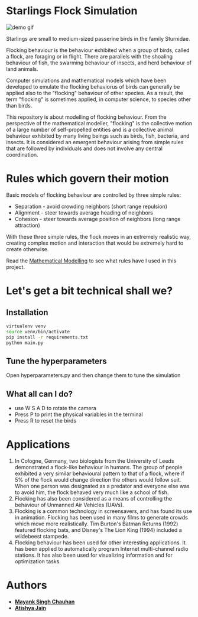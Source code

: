 # Starlings Flock Simulation

![demo gif](https://github.com/mayanksingh2298/COP290_Starlings/blob/master/demo.gif)

Starlings are small to medium-sized passerine birds in the family Sturnidae. 

Flocking behaviour is the behaviour exhibited when a group of birds, called a flock, are foraging or in flight. There are parallels with the shoaling behaviour of fish, the swarming behaviour of insects, and herd behaviour of land animals.

Computer simulations and mathematical models which have been developed to emulate the flocking behaviorus of birds can generally be applied also to the "flocking" behaviour of other species. As a result, the term "flocking" is sometimes applied, in computer science, to species other than birds.

This repository is about modelling of flocking behaviour. From the perspective of the mathematical modeller, "flocking" is the collective motion of a large number of self-propelled entities and is a collective animal behaviour exhibited by many living beings such as birds, fish, bacteria, and insects. It is considered an emergent behaviour arising from simple rules that are followed by individuals and does not involve any central coordination.

# Rules which govern their motion
Basic models of flocking behaviour are controlled by three simple rules:

* Separation - avoid crowding neighbors (short range repulsion)
* Alignment - steer towards average heading of neighbors
* Cohesion - steer towards average position of neighbors (long range attraction)

With these three simple rules, the flock moves in an extremely realistic way, creating complex motion and interaction that would be extremely hard to create otherwise.

Read the [Mathematical Modelling](https://github.com/mayanksingh2298/COP290_Starlings/blob/master/Mathematical%20Modelling/COP290__Starlings.pdf) to see what rules have I used in this project.

# Let's get a bit technical shall we?
## Installation
```bash
virtualenv venv
source venv/bin/activate 
pip install -r requirements.txt
python main.py
```

## Tune the hyperparameters
Open hyperparameters.py and then change them to tune the simulation

## What all can I do?
* use W S A D to rotate the camera
* Press P to print the physical variables in the terminal
* Press R to reset the birds


# Applications
1. In Cologne, Germany, two biologists from the University of Leeds demonstrated a flock-like behaviour in humans. The group of people exhibited a very similar behavioural pattern to that of a flock, where if 5% of the flock would change direction the others would follow suit. When one person was designated as a predator and everyone else was to avoid him, the flock behaved very much like a school of fish.
2. Flocking has also been considered as a means of controlling the behaviour of Unmanned Air Vehicles (UAVs).
3. Flocking is a common technology in screensavers, and has found its use in animation. Flocking has been used in many films to generate crowds which move more realistically. Tim Burton's Batman Returns (1992) featured flocking bats, and Disney's The Lion King (1994) included a wildebeest stampede.
4. Flocking behaviour has been used for other interesting applications. It has been applied to automatically program Internet multi-channel radio stations. It has also been used for visualizing information and for optimization tasks.

# Authors

* [**Mayank Singh Chauhan**](https://github.com/mayanksingh2298)
* [**Atishya Jain**](https://github.com/atishya-jain)
